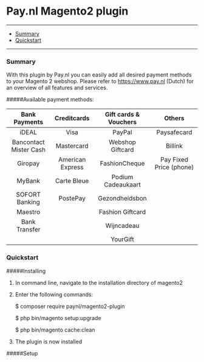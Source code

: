# Pay.nl Magento2 plugin

---
- [Summary](#summary)
- [Quickstart](#quickstart)

---
### Summary

With this plugin by Pay.nl you can easily add all desired payment methods to your Magento 2 webshop. Please refer to https://www.pay.nl (Dutch) for an overview of all features and services. 

#####Available payment methods:

Bank Payments  | Creditcards | Gift cards & Vouchers | Others | 
:-----------: | :-----------: | :-----------: | :-----------: | 
iDEAL |Visa | PayPal | Paysafecard | AfterPay | 
Bancontact Mister Cash  |  Mastercard | Webshop Giftcard | Billink | 
Giropay |American Express | FashionCheque | Pay Fixed Price (phone) | 
MyBank | Carte Bleue | Podium Cadeaukaart | |  
SOFORT Banking | PostePay | Gezondheidsbon | | 
Maestro | | Fashion Giftcard | |
Bank Transfer | | Wijncadeau | |
| | | YourGift | | 



### Quickstart

#####Installing

1. In command line, navigate to the installation directory of magento2
2. Enter the following commands:

	$ composer require paynl/magento2-plugin
	
	$ php bin/magento setup:upgrade
	
	$ php bin/magento cache:clean
  
3. The plugin is now installed

#####Setup

